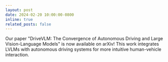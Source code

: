 ```yaml
---
layout: post
date: 2024-02-20 10:00:00-0800
inline: true
related_posts: false
---
```


Our paper "DriveVLM: The Convergence of Autonomous Driving and Large Vision-Language Models" is now available on arXiv! This work integrates LVLMs with autonomous driving systems for more intuitive human-vehicle interaction.

